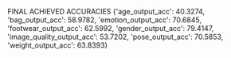 FINAL ACHIEVED ACCURACIES
{'age_output_acc': 40.3274,
 'bag_output_acc': 58.9782,
 'emotion_output_acc': 70.6845,
 'footwear_output_acc': 62.5992,
 'gender_output_acc': 79.4147,
 'image_quality_output_acc': 53.7202,
 'pose_output_acc': 70.5853,
 'weight_output_acc': 63.8393}
